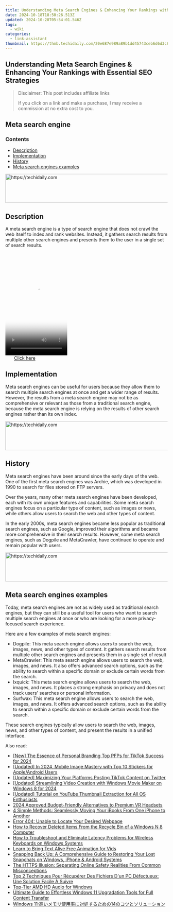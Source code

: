 ```yaml
---
title: Understanding Meta Search Engines & Enhancing Your Rankings with Essential SEO Strategies
date: 2024-10-18T18:50:26.513Z
updated: 2024-10-20T05:54:01.546Z
tags:
  - wiki
categories:
  - link-assistant
thumbnail: https://thmb.techidaily.com/20e687e989a89b1dd45743ceb6d6d3c635644bf241cd4154d769e7b945709de7.jpg
---
```


## Understanding Meta Search Engines & Enhancing Your Rankings with Essential SEO Strategies

>  Disclaimer: This post includes affiliate links
>
>  If you click on a link and make a purchase, I may receive a commission at no extra cost to you.
>

## Meta search engine

### Contents

* [Description](https://tools.techidaily.com/link-assistant/products/)
* [Implementation](https://tools.techidaily.com/link-assistant/products/)
* [History](https://tools.techidaily.com/link-assistant/products/)
* [Meta search engines examples](https://tools.techidaily.com/link-assistant/products/)

<!-- affiliate ads begin -->
<a href="https://ephamedtechinc.pxf.io/c/5597632/2137228/26400" target="_top" id="2137228">
  <img src="//a.impactradius-go.com/display-ad/26400-2137228" border="0" alt="https://techidaily.com" width="728" height="90"/>
</a>
<img height="0" width="0" src="https://ephamedtechinc.pxf.io/i/5597632/2137228/26400" style="position:absolute;visibility:hidden;" border="0" />
<!-- affiliate ads end -->

## Description

A meta search engine is a type of search engine that does not crawl the web itself to index and rank websites. Instead, it gathers search results from multiple other search engines and presents them to the user in a single set of search results.

<!-- affiliate ads begin -->
<span id="1702748">
					<video width="192" height="320" style="cursor:pointer"
           poster="//a.impactradius-go.com/display-clicktoplayimage/1702748.png"
           onclick="if(!this.playClicked){this.play();this.setAttribute('controls',true);this.playClicked=true;}">
	   <source src="//a.impactradius-go.com/display-ad/18544-1702748">
	   <img src="//a.impactradius-go.com/display-clicktoplayimage/1702748.png" style="border: none; height: 100%; width: 100%; object-fit: contain">
	</video>
	<div style="width:120px;text-align:center"><a href="javascript:window.open(decodeURIComponent('https%3A%2F%2Ftwopages.pxf.io%2Fc%2F5597632%2F1702748%2F18544'), '_blank');void(0);">Click here</a></div>
</span>
<img height="0" width="0" src="https://imp.pxf.io/i/5597632/1702748/18544" style="position:absolute;visibility:hidden;" border="0" />
<!-- affiliate ads end -->

## Implementation

Meta search engines can be useful for users because they allow them to search multiple search engines at once and get a wider range of results. However, the results from a meta search engine may not be as comprehensive or relevant as those from a traditional search engine, because the meta search engine is relying on the results of other search engines rather than its own index.

<!-- affiliate ads begin -->
<a href="https://aligracehair.sjv.io/c/5597632/1938682/19272" target="_top" id="1938682">
  <img src="//a.impactradius-go.com/display-ad/19272-1938682" border="0" alt="https://techidaily.com" width="728" height="90"/>
</a>
<img height="0" width="0" src="https://aligracehair.sjv.io/i/5597632/1938682/19272" style="position:absolute;visibility:hidden;" border="0" />
<!-- affiliate ads end -->

## History

Meta search engines have been around since the early days of the web. One of the first meta search engines was Archie, which was developed in 1990 to search for files stored on FTP servers.

Over the years, many other meta search engines have been developed, each with its own unique features and capabilities. Some meta search engines focus on a particular type of content, such as images or news, while others allow users to search the web and other types of content.

In the early 2000s, meta search engines became less popular as traditional search engines, such as Google, improved their algorithms and became more comprehensive in their search results. However, some meta search engines, such as Dogpile and MetaCrawler, have continued to operate and remain popular with users.

<!-- affiliate ads begin -->
<a href="https://appsumo.8odi.net/c/5597632/2043594/7443" target="_top" id="2043594">
  <img src="//a.impactradius-go.com/display-ad/7443-2043594" border="0" alt="https://techidaily.com" width="728" height="90"/>
</a>
<img height="0" width="0" src="https://appsumo.8odi.net/i/5597632/2043594/7443" style="position:absolute;visibility:hidden;" border="0" />
<!-- affiliate ads end -->

## Meta search engines examples

Today, meta search engines are not as widely used as traditional search engines, but they can still be a useful tool for users who want to search multiple search engines at once or who are looking for a more privacy-focused search experience.

Here are a few examples of meta search engines:

* Dogpile: This meta search engine allows users to search the web, images, news, and other types of content. It gathers search results from multiple other search engines and presents them in a single set of result
* MetaCrawler: This meta search engine allows users to search the web, images, and news. It also offers advanced search options, such as the ability to search within a specific domain or exclude certain words from the search.
* Ixquick: This meta search engine allows users to search the web, images, and news. It places a strong emphasis on privacy and does not track users' searches or personal information.
* Surfwax: This meta search engine allows users to search the web, images, and news. It offers advanced search options, such as the ability to search within a specific domain or exclude certain words from the search.

These search engines typically allow users to search the web, images, news, and other types of content, and present the results in a unified interface.

<ins class="adsbygoogle"
     style="display:block"
     data-ad-format="autorelaxed"
     data-ad-client="ca-pub-7571918770474297"
     data-ad-slot="1223367746"></ins>

<ins class="adsbygoogle"
     style="display:block"
     data-ad-client="ca-pub-7571918770474297"
     data-ad-slot="8358498916"
     data-ad-format="auto"
     data-full-width-responsive="true"></ins>

<span class="atpl-alsoreadstyle">Also read:</span>
<div><ul>
<li><a href="https://tiktok-clips.techidaily.com/new-the-essence-of-personal-branding-top-pfps-for-tiktok-success-for-2024/"><u>[New] The Essence of Personal Branding Top PFPs for TikTok Success for 2024</u></a></li>
<li><a href="https://vp-tips.techidaily.com/updated-in-2024-mobile-image-mastery-with-top-10-stickers-for-appleandroid-users/"><u>[Updated] In 2024, Mobile Image Mastery with Top 10 Stickers for Apple/Android Users</u></a></li>
<li><a href="https://twitter-clips.techidaily.com/updated-maximizing-your-platforms-posting-tiktok-content-on-twitter/"><u>[Updated] Maximizing Your Platforms Posting TikTok Content on Twitter</u></a></li>
<li><a href="https://fox-friendly.techidaily.com/updated-streamlining-video-creation-with-windows-movie-maker-on-windows-8-for-2024/"><u>[Updated] Streamlining Video Creation with Windows Movie Maker on Windows 8 for 2024</u></a></li>
<li><a href="https://eaxpv-info.techidaily.com/updated-tutorial-on-youtube-thumbnail-extraction-for-all-os-enthusiasts/"><u>[Updated] Tutorial on YouTube Thumbnail Extraction for All OS Enthusiasts</u></a></li>
<li><a href="https://extra-tips.techidaily.com/2024-approved-budget-friendly-alternatives-to-premium-vr-headsets/"><u>2024 Approved Budget-Friendly Alternatives to Premium VR Headsets</u></a></li>
<li><a href="https://discover-bytes.techidaily.com/4-simple-methods-seamlessly-moving-your-ibooks-from-one-iphone-to-another/"><u>4 Simple Methods: Seamlessly Moving Your iBooks From One iPhone to Another</u></a></li>
<li><a href="https://discover-bytes.techidaily.com/error-404-unable-to-locate-your-desired-webpage/"><u>Error 404: Unable to Locate Your Desired Webpage</u></a></li>
<li><a href="https://discover-bytes.techidaily.com/how-to-recover-deleted-items-from-the-recycle-bin-of-a-windows-n-8-computer/"><u>How to Recover Deleted Items From the Recycle Bin of a Windows N 8 Computer</u></a></li>
<li><a href="https://tech-hub.techidaily.com/how-to-troubleshoot-and-eliminate-latency-problems-for-wireless-keyboards-on-windows-systems/"><u>How to Troubleshoot and Eliminate Latency Problems for Wireless Keyboards on Windows Systems</u></a></li>
<li><a href="https://extra-tips.techidaily.com/learn-to-bring-text-alive-free-animation-for-vids/"><u>Learn to Bring Text Alive Free Animation for Vids</u></a></li>
<li><a href="https://discover-bytes.techidaily.com/snapping-back-up-a-comprehensive-guide-to-restoring-your-lost-snapchats-on-windows-iphone-and-android-systems/"><u>Snapping Back Up: A Comprehensive Guide to Restoring Your Lost Snapchats on Windows, iPhone & Android Systems</u></a></li>
<li><a href="https://discover-bytes.techidaily.com/the-https-illusion-separating-online-safety-realities-from-common-misconceptions/"><u>The HTTPS Illusion: Separating Online Safety Realities From Common Misconceptions</u></a></li>
<li><a href="https://discover-bytes.techidaily.com/top-2-techniques-pour-recuperer-des-fichiers-dun-pc-defectueux-une-solution-facile-a-suivre/"><u>Top 2 Techniques Pour Récupérer Des Fichiers D'un PC Défectueux: Une Solution Facile À Suivre</u></a></li>
<li><a href="https://driver-install.techidaily.com/top-tier-amd-hd-audio-for-windows/"><u>Top-Tier AMD HD Audio for Windows</u></a></li>
<li><a href="https://discover-bytes.techidaily.com/ultimate-guide-to-effortless-windows-11-upgradation-tools-for-full-content-transfer/"><u>Ultimate Guide to Effortless Windows 11 Upgradation Tools for Full Content Transfer</u></a></li>
<li><a href="https://discover-bytes.techidaily.com/windows-1114/"><u>Windows 11:高いメモリ使用率に対処するための14のコツとソリューション</u></a></li>
</ul></div>

